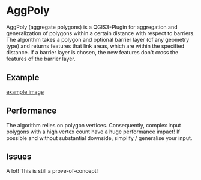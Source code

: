 # AggPoly
AggPoly (aggregate polygons) is a QGIS3-Plugin for aggregation and generalization of polygons within a certain distance with respect to barriers.
The algorithm takes a polygon and optional barrier layer (of any geometry type) and returns features that link areas, which are within the specified distance. If a barrier layer is chosen, the new features don't cross the features of the barrier layer.

## Example
[example image](example.jpeg)

## Performance
The algorithm relies on polygon vertices.
Consequently, complex input polygons with a high vertex count have a huge performance impact!
If possible and without substantial downside, simplify / generalise your input.

## Issues
A lot!
This is still a prove-of-concept!